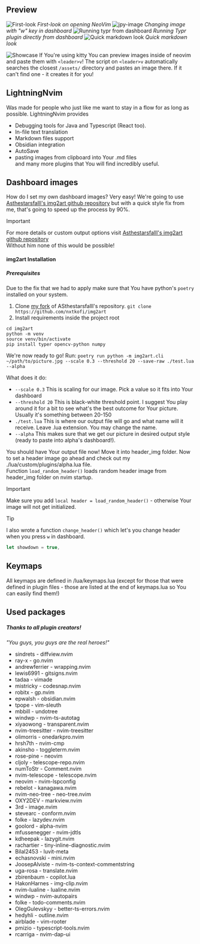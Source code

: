 ## Preview

![First-look](./assets/README-img/2025-01-26-at-01-37-42.avif)
*First-look on opening NeoVim*
![jpy-image](./assets/README-img/2025-01-26-at-01-38-28.avif)
*Changing image with "w" key in dashboard*
![Running typr from dashboard](./assets/README-img/2025-01-26-at-01-38-57.avif)
*Running Typr plugin directly from dashboard*
![Quick markdown look](./assets/README-img/2025-01-26-at-01-40-22.avif)
*Quick markdown look*

![Showcase](https://media0.giphy.com/media/v1.Y2lkPTc5MGI3NjExeHRkbGxuMnY2Mnh5eXF2aHVhNWRtd2QxZDF1MTVydm5idWZkcnBpcyZlcD12MV9pbnRlcm5hbF9naWZfYnlfaWQmY3Q9Zw/0fq1PBCdISAc2DckVg/giphy.gif)
If You're using kitty You can preview images inside of neovim and paste them with `<leader>v`!
The script on `<leader>v` automatically searches the closest `/assets/` directory and pastes an image there. If it can't find one - it creates it for you!
## LightningNvim
Was made for people who just like
me want to stay in a flow for as long as possible.
LightningNvim provides
- Debugging tools for Java and Typescript (React too).
- In-file text translation 
- Markdown files support 
- Obsidian integration
- AutoSave
- pasting images from clipboard into Your .md files<br/>
and many more plugins that You will find incredibly useful.

## Dashboard images
How do I set my own dashboard images? Very easy! We're going
to use [Asthestarsfalll's img2art github repository](https://github.com/Asthestarsfalll/img2art) but
with a quick style fix from me, that's going to speed up the
process by 90%.

>[!important]
> For more details or custom output options visit [Asthestarsfalll's img2art github repository](https://github.com/Asthestarsfalll/img2art) <br/>
> Without him none of this would be possible! 

#### img2art Installation

##### Prerequisites
Due to the fix that we had to apply make sure that You have python's `poetry` installed on your system.
1. Clone [my fork](https://github.com/nxtkofi/img2art) of ASthestarsfalll's repository.
`git clone https://github.com/nxtkofi/img2art`
2. Install requirements inside the project root
```
cd img2art
python -m venv
source venv/bin/activate 
pip install typer opencv-python numpy
```

We're now ready to go!
Run:
`poetry run python -m img2art.cli ~/path/to/picture.jpg --scale 0.3 --threshold 20 --save-raw ./test.lua --alpha`

What does it do:
- `--scale 0.3` This is scaling for our image. Pick a value so it fits into Your dashboard
- `--threshold 20` This is black-white threshold point. I suggest You play around it for a bit to see what's the best outcome for Your picture. Usually it's something between 20-150
- `./test.lua` This is where our output file will go and what name will it receive. Leave .lua extension. You may change the name.
- `--alpha` This makes sure that we get our picture in desired output style (ready to paste into alpha's dashboard!).

You should have Your output file now!
Move it into header_img folder.
Now to set a header image go ahead and check out my ./lua/custom/plugins/alpha.lua file.<br/>
Function `load_random_header()` loads random header image from header_img folder on nvim startup.

>[!important]
> Make sure you add `local header = load_random_header()` - otherwise Your image will not get initialized.


>[!tip]
> I also wrote a function `change_header()` which let's you change header when you press `w` in dashboard.

```typescript
let showdown = true,
```

## Keymaps
All keymaps are defined in /lua/keymaps.lua (except for
those that were defined in plugin files - those are listed
at the end of keymaps.lua so You can easily find them!)

## Used packages
##### Thanks to all plugin creators! 

<i>"You guys, you guys are the real heroes!"</i>

- sindrets - diffview.nvim
- ray-x - go.nvim
- andrewferrier - wrapping.nvim
- lewis6991 - gitsigns.nvim
- tadaa - vimade
- mistricky - codesnap.nvim
- robitx - gp.nvim
- epwalsh - obsidian.nvim
- tpope - vim-sleuth
- mbbill - undotree
- windwp - nvim-ts-autotag
- xiyaowong - transparent.nvim
- nvim-treesitter - nvim-treesitter
- olimorris - onedarkpro.nvim
- hrsh7th - nvim-cmp
- akinsho - toggleterm.nvim
- rose-pine - neovim
- cljoly - telescope-repo.nvim
- numToStr - Comment.nvim
- nvim-telescope - telescope.nvim
- neovim - nvim-lspconfig
- rebelot - kanagawa.nvim
- nvim-neo-tree - neo-tree.nvim
- OXY2DEV - markview.nvim
- 3rd - image.nvim
- stevearc - conform.nvim
- folke - lazydev.nvim
- goolord - alpha-nvim
- mfussenegger - nvim-jdtls
- kdheepak - lazygit.nvim
- rachartier - tiny-inline-diagnostic.nvim
- Bilal2453 - luvit-meta
- echasnovski - mini.nvim
- JoosepAlviste - nvim-ts-context-commentstring
- uga-rosa - translate.nvim
- zbirenbaum - copilot.lua
- HakonHarnes - img-clip.nvim
- nvim-lualine - lualine.nvim
- windwp - nvim-autopairs
- folke - todo-comments.nvim 
- OlegGulevskyy - better-ts-errors.nvim
- hedyhli - outline.nvim
- airblade - vim-rooter
- pmizio - typescript-tools.nvim
- rcarriga - nvim-dap-ui
